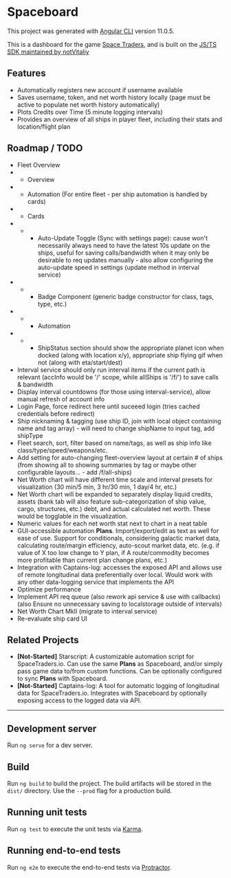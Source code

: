 # Spaceboard

This project was generated with [Angular CLI](https://github.com/angular/angular-cli) version 11.0.5.

This is a dashboard for the game [Space Traders](https://spacetraders.io), and is built on the [JS/TS SDK maintained by notVitaliy](https://github.com/notVitaliy/spacetraders-io)

## Features

- Automatically registers new account if username available
- Saves username, token, and net worth history locally (page must be active to populate net worth history automatically)
- Plots Credits over Time (5 minute logging intervals)
- Provides an overview of all ships in player fleet, including their stats and location/flight plan

## Roadmap / TODO

- Fleet Overview
- - Overview
- - Automation (For entire fleet - per ship automation is handled by cards)
- - Cards
- - - Auto-Update Toggle (Sync with settings page): cause won't necessarily always need to have the latest 10s update on the ships, useful for saving calls/bandwidth when it may only be desirable to req updates manually - also allow configuring the auto-update speed in settings (update method in interval service)
- - - Badge Component (generic badge constructor for class, tags, type, etc.)
- - - Automation
- - - ShipStatus section should show the appropriate planet icon when docked (along with location x/y), appropriate ship flying gif when not (along with eta/start/dest)
- Interval service should only run interval items if the current path is relevant (accInfo would be '/' scope, while allShips is '/f/') to save calls & bandwidth
- Display interval countdowns (for those using interval-service), allow manual refresh of account info
- Login Page, force redirect here until suceeed login (tries cached credentials before redirect)
- Ship nicknaming & tagging (use ship ID, join with local object containing name and tag array) - will need to change shipName to input tag, add shipType
- Fleet search, sort, filter based on name/tags, as well as ship info like class/type/speed/weapons/etc.
- Add setting for auto-changing fleet-overview layout at certain # of ships (from showing all to showing summaries by tag or maybe other configurable layouts... - add /f/all-ships)
- Net Worth chart will have different time scale and interval presets for visualization (30 min/5 min, 3 hr/30 min, 1 day/4 hr, etc.)
- Net Worth chart will be expanded to separately display liquid credits, assets (bank tab will also feature sub-categorization of ship value, cargo, structures, etc.) debt, and actual calculated net worth. These would be togglable in the visualization.
- Numeric values for each net worth stat next to chart in a neat table
- GUI-accessible automation **Plans**. Import/export/edit as text as well for ease of use. Support for conditionals, considering galactic market data, calculating route/margin efficiency, auto-scout market data, etc. (e.g. if value of X too low change to Y plan, if A route/commodity becomes more profitable than current plan change plans, etc.)
- Integration with Captains-log: accesses the exposed API and allows use of remote longitudinal data preferentially over local. Would work with any other data-logging service that implements the API
- Optimize performance
- Implement API req queue (also rework api service & use with callbacks) (also Ensure no unnecessary saving to localstorage outside of intervals)
- Net Worth Chart MkII (migrate to interval service)
- Re-evaluate ship card UI

## Related Projects

- **\[Not-Started]** Starscript: A customizable automation script for SpaceTraders.io. Can use the same **Plans** as Spaceboard, and/or simply pass game data to/from custom functions. Can be optionally configured to sync **Plans** with Spaceboard.
- **\[Not-Started]** Captains-log: A tool for automatic logging of longitudinal data for SpaceTraders.io. Integrates with Spaceboard by optionally exposing access to the logged data via API.

---

## Development server

Run `ng serve` for a dev server.

## Build

Run `ng build` to build the project. The build artifacts will be stored in the `dist/` directory. Use the `--prod` flag for a production build.

## Running unit tests

Run `ng test` to execute the unit tests via [Karma](https://karma-runner.github.io).

## Running end-to-end tests

Run `ng e2e` to execute the end-to-end tests via [Protractor](http://www.protractortest.org/).
